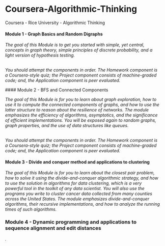 # Coursera-Algorithmic-Thinking
Coursera - Rice University - Algorithmic Thinking

#### Module 1 - Graph Basics and Random Digraphs
<p>
<em>
The goal of this Module is to get you started with simple, yet central, concepts in graph theory, simple principles of discrete probability, and a light version of hypothesis testing.<br /><br />

You should attempt the components in order. The Homework component is a Coursera-style quiz; the Project component consists of machine-graded code; and, the Application component is peer evaluated.
</em>
</p>
#### Module 2 - BFS and Connected Components
<p>
<em>
The goal of this Module is for you to learn about graph exploration, how to use it to compute the connected components of graphs, and how to use the latter structure to reason about the resilience of networks. The module emphasizes the efficiency of algorithms, asymptotics, and the significance of efficient implementations. You will be exposed again to random graphs, graph properties, and the use of data structures like queues.<br /><br />

You should attempt the components in order. The Homework component is a Coursera-style quiz; the Project component consists of machine-graded code; and, the Application component is peer evaluated.
</em>
</p>

#### Module 3 - Divide and conquer method and applications to clustering
<p>
<em>
The goal of this Module is for you to learn about the closest pair problem, how to solve it using the divide-and-conquer algorithmic strategy, and how to use the solution in algorithms for data clustering, which is a very powerful tool in the toolkit of any data scientist. You will also use the programs you write to cluster cancer data collected from many counties across the United States. The module emphasizes divide-and-conquer algorithms, their recursive implementations, and how to analyze the running times of such algorithms. 
</em>
</p>

### Module 4 - Dynamic programming and applications to sequence alignment and edit distances
<p>
<em>
.
</em>
</p>
